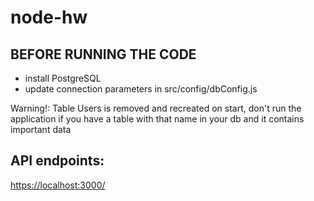 # node-hw

## BEFORE RUNNING THE CODE

 - install PostgreSQL
 - update connection parameters in src/config/dbConfig.js

Warning!: Table Users is removed and recreated on start, don't run the application if you have a table with that name in your db and it contains important data

## API endpoints:

[https://localhost:3000/](https://localhost:3000/)
